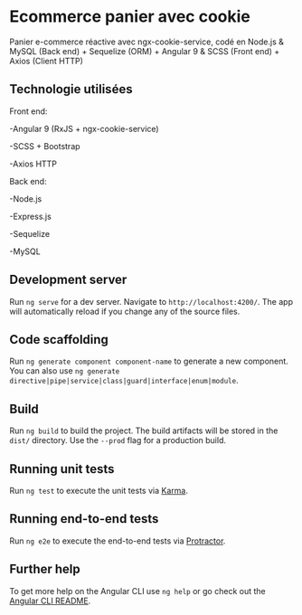 # Ecommerce panier avec cookie
Panier e-commerce réactive avec ngx-cookie-service, codé en Node.js & MySQL (Back end) + Sequelize (ORM) + Angular 9 & SCSS (Front end) + Axios (Client HTTP)

## Technologie utilisées
Front end:

-Angular 9 (RxJS + ngx-cookie-service)

-SCSS + Bootstrap

-Axios HTTP

Back end:

-Node.js

-Express.js

-Sequelize

-MySQL

## Development server

Run `ng serve` for a dev server. Navigate to `http://localhost:4200/`. The app will automatically reload if you change any of the source files.

## Code scaffolding

Run `ng generate component component-name` to generate a new component. You can also use `ng generate directive|pipe|service|class|guard|interface|enum|module`.

## Build

Run `ng build` to build the project. The build artifacts will be stored in the `dist/` directory. Use the `--prod` flag for a production build.

## Running unit tests

Run `ng test` to execute the unit tests via [Karma](https://karma-runner.github.io).

## Running end-to-end tests

Run `ng e2e` to execute the end-to-end tests via [Protractor](http://www.protractortest.org/).

## Further help

To get more help on the Angular CLI use `ng help` or go check out the [Angular CLI README](https://github.com/angular/angular-cli/blob/master/README.md).
